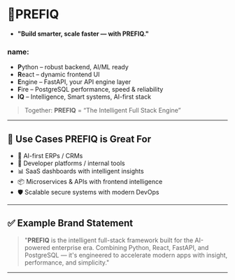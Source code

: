 # 🧠**PREFIQ**
* **"Build smarter, scale faster — with PREFIQ."**
### name:

* **P**ython – robust backend, AI/ML ready
* **R**eact – dynamic frontend UI
* **E**ngine – FastAPI, your API engine layer
* **F**ire – PostgreSQL performance, speed & reliability
* **IQ** – Intelligence, Smart systems, AI-first stack

> Together: **PREFIQ** = “The Intelligent Full Stack Engine”

---

## 🔧 Use Cases PREFIQ is Great For

* 🧠 AI-first ERPs / CRMs
* 🧰 Developer platforms / internal tools
* 📊 SaaS dashboards with intelligent insights
* 📦 Microservices & APIs with frontend intelligence
* 🛡 Scalable secure systems with modern DevOps

---

## ✅ Example Brand Statement

> "**PREFIQ** is the intelligent full-stack framework built for the AI-powered enterprise era. Combining Python, React, FastAPI, and PostgreSQL — it's engineered to accelerate modern apps with insight, performance, and simplicity."

---
